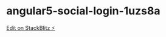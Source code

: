 # angular5-social-login-1uzs8a

[Edit on StackBlitz ⚡️](https://stackblitz.com/edit/angular5-social-login-1uzs8a)